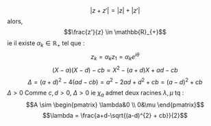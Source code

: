 $$\left| z+z'\right| = \left| z\right|+\left| z'\right|$$
alors, 
$$\frac{z'}{z} \in \mathbb{R}_{+}$$
ie il existe $\alpha_{k} \in \mathbb{R}_{+}$ tel que : 
$$z_{k} = \alpha_{k} z_{1} = \alpha_{k}e^{ i\theta }$$
$$(X-a)(X-d) - cb = X^{2} -(a+d)X + ad - cb$$
$$\Delta = (a+d)^{2} - 4(ad-cb) = a^{2}-2ad + d^{2}+cb = (a-d)^{2} +cb $$
$\Delta> 0$
Comme $c, d >0$, $\Delta >0$ ie $\chi_{a}$ admet deux racines $\lambda ,\mu$
tq : 
$$A \sim \begin{pmatrix}
\lambda&0 \\
0&\mu
\end{pmatrix}$$
$$\lambda = \frac{a+d-\sqrt{(a-d)^{2} + cb}}{2}$$